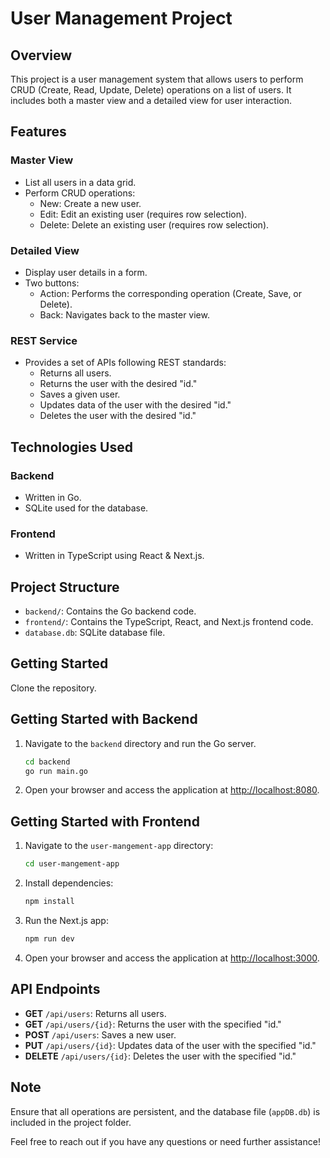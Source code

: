 # User Management Project

## Overview

This project is a user management system that allows users to perform CRUD (Create, Read, Update, Delete) operations on a list of users. It includes both a master view and a detailed view for user interaction.

## Features

### Master View

- List all users in a data grid.
- Perform CRUD operations:
  - New: Create a new user.
  - Edit: Edit an existing user (requires row selection).
  - Delete: Delete an existing user (requires row selection).

### Detailed View

- Display user details in a form.
- Two buttons:
  - Action: Performs the corresponding operation (Create, Save, or Delete).
  - Back: Navigates back to the master view.

### REST Service

- Provides a set of APIs following REST standards:
  - Returns all users.
  - Returns the user with the desired "id."
  - Saves a given user.
  - Updates data of the user with the desired "id."
  - Deletes the user with the desired "id."

## Technologies Used

### Backend

- Written in Go.
- SQLite used for the database.

### Frontend

- Written in TypeScript using React & Next.js.

## Project Structure

- `backend/`: Contains the Go backend code.
- `frontend/`: Contains the TypeScript, React, and Next.js frontend code.
- `database.db`: SQLite database file.

## Getting Started

Clone the repository.

## Getting Started with Backend

1. Navigate to the `backend` directory and run the Go server.
   ```bash
   cd backend
   go run main.go
   ```

2. Open your browser and access the application at [http://localhost:8080](http://localhost:8080).

## Getting Started with Frontend

1. Navigate to the `user-mangement-app` directory:
    ```bash
    cd user-mangement-app
    ```

2. Install dependencies:
    ```bash
    npm install
    ```

3. Run the Next.js app:
    ```bash
    npm run dev
    ```

4. Open your browser and access the application at [http://localhost:3000](http://localhost:3000).

## API Endpoints

- **GET** `/api/users`: Returns all users.
- **GET** `/api/users/{id}`: Returns the user with the specified "id."
- **POST** `/api/users`: Saves a new user.
- **PUT** `/api/users/{id}`: Updates data of the user with the specified "id."
- **DELETE** `/api/users/{id}`: Deletes the user with the specified "id."

## Note

Ensure that all operations are persistent, and the database file (`appDB.db`) is included in the project folder.

Feel free to reach out if you have any questions or need further assistance!
